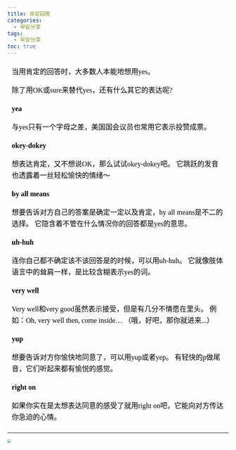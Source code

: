 ```yaml
---
title: 肯定回答
categories:
  - 早安分享
tags:
  - 早安分享
toc: true 
---
```



<!-- 
当用肯定的回答时，大多数人本能地想用yes。

除了用OK或sure来替代yes，还有什么其它的表达呢?


 **yea**

与yes只有一个字母之差，美国国会议员也常用它表示投赞成票。

 **okey-dokey**

想表达肯定，又不想说OK，那么试试okey-dokey吧。
它跳跃的发音也透露着一丝轻松愉快的情绪～

 **by all means**

想要告诉对方自己的答案是确定一定以及肯定，by all means是不二的选择。
它隐含着不管在什么情况你的回答都是yes的意思。

**uh-huh**

连你自己都不确定该不该回答是的时候，可以用uh-huh。
它就像肢体语言中的耸肩一样，是比较含糊表示yes的词。

**very well**

Very well和very good虽然表示接受，但是有几分不情愿在里头。
例如：Oh, very well then, come inside… （哦，好吧，那你就进来...）

**yup**

想要告诉对方你愉快地同意了，可以用yup或者yep。
有轻快的p做尾音，它们听起来都有愉悦的感觉。

**right on**

如果你实在是太想表达同意的感受了就用right on吧，它能向对方传达你急迫的心情。 -->

<section id="nice" data-tool="mdnice编辑器" data-website="https://www.mdnice.com" style="font-size: 16px; color: black; padding: 0 10px; line-height: 1.6; word-spacing: 0px; letter-spacing: 0px; word-break: break-word; word-wrap: break-word; text-align: left; font-family: Optima-Regular, Optima, PingFangSC-light, PingFangTC-light, 'PingFang SC', Cambria, Cochin, Georgia, Times, 'Times New Roman', serif;"><p data-tool="mdnice编辑器" style="font-size: 16px; padding-top: 8px; padding-bottom: 8px; margin: 0; line-height: 26px; color: black;">当用肯定的回答时，大多数人本能地想用yes。</p>
<p data-tool="mdnice编辑器" style="font-size: 16px; padding-top: 8px; padding-bottom: 8px; margin: 0; line-height: 26px; color: black;">除了用OK或sure来替代yes，还有什么其它的表达呢?</p>
<p data-tool="mdnice编辑器" style="font-size: 16px; padding-top: 8px; padding-bottom: 8px; margin: 0; line-height: 26px; color: black;"><strong style="font-weight: bold; color: black;">yea</strong></p>
<p data-tool="mdnice编辑器" style="font-size: 16px; padding-top: 8px; padding-bottom: 8px; margin: 0; line-height: 26px; color: black;">与yes只有一个字母之差，美国国会议员也常用它表示投赞成票。</p>
<p data-tool="mdnice编辑器" style="font-size: 16px; padding-top: 8px; padding-bottom: 8px; margin: 0; line-height: 26px; color: black;"><strong style="font-weight: bold; color: black;">okey-dokey</strong></p>
<p data-tool="mdnice编辑器" style="font-size: 16px; padding-top: 8px; padding-bottom: 8px; margin: 0; line-height: 26px; color: black;">想表达肯定，又不想说OK，那么试试okey-dokey吧。
它跳跃的发音也透露着一丝轻松愉快的情绪～</p>
<p data-tool="mdnice编辑器" style="font-size: 16px; padding-top: 8px; padding-bottom: 8px; margin: 0; line-height: 26px; color: black;"><strong style="font-weight: bold; color: black;">by all means</strong></p>
<p data-tool="mdnice编辑器" style="font-size: 16px; padding-top: 8px; padding-bottom: 8px; margin: 0; line-height: 26px; color: black;">想要告诉对方自己的答案是确定一定以及肯定，by all means是不二的选择。
它隐含着不管在什么情况你的回答都是yes的意思。</p>
<p data-tool="mdnice编辑器" style="font-size: 16px; padding-top: 8px; padding-bottom: 8px; margin: 0; line-height: 26px; color: black;"><strong style="font-weight: bold; color: black;">uh-huh</strong></p>
<p data-tool="mdnice编辑器" style="font-size: 16px; padding-top: 8px; padding-bottom: 8px; margin: 0; line-height: 26px; color: black;">连你自己都不确定该不该回答是的时候，可以用uh-huh。
它就像肢体语言中的耸肩一样，是比较含糊表示yes的词。</p>
<p data-tool="mdnice编辑器" style="font-size: 16px; padding-top: 8px; padding-bottom: 8px; margin: 0; line-height: 26px; color: black;"><strong style="font-weight: bold; color: black;">very well</strong></p>
<p data-tool="mdnice编辑器" style="font-size: 16px; padding-top: 8px; padding-bottom: 8px; margin: 0; line-height: 26px; color: black;">Very well和very good虽然表示接受，但是有几分不情愿在里头。
例如：Oh, very well then, come inside… （哦，好吧，那你就进来...）</p>
<p data-tool="mdnice编辑器" style="font-size: 16px; padding-top: 8px; padding-bottom: 8px; margin: 0; line-height: 26px; color: black;"><strong style="font-weight: bold; color: black;">yup</strong></p>
<p data-tool="mdnice编辑器" style="font-size: 16px; padding-top: 8px; padding-bottom: 8px; margin: 0; line-height: 26px; color: black;">想要告诉对方你愉快地同意了，可以用yup或者yep。
有轻快的p做尾音，它们听起来都有愉悦的感觉。</p>
<p data-tool="mdnice编辑器" style="font-size: 16px; padding-top: 8px; padding-bottom: 8px; margin: 0; line-height: 26px; color: black;"><strong style="font-weight: bold; color: black;">right on</strong></p>
<p data-tool="mdnice编辑器" style="font-size: 16px; padding-top: 8px; padding-bottom: 8px; margin: 0; line-height: 26px; color: black;">如果你实在是太想表达同意的感受了就用right on吧，它能向对方传达你急迫的心情。</p>
</section>

---


<img src="/img/say.jpg" style="zoom:50%;" />